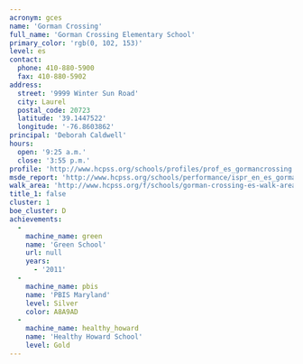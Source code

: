 ```yaml
---
acronym: gces
name: 'Gorman Crossing'
full_name: 'Gorman Crossing Elementary School'
primary_color: 'rgb(0, 102, 153)'
level: es
contact:
  phone: 410-880-5900
  fax: 410-880-5902
address:
  street: '9999 Winter Sun Road'
  city: Laurel
  postal_code: 20723
  latitude: '39.1447522'
  longitude: '-76.8603862'
principal: 'Deborah Caldwell'
hours:
  open: '9:25 a.m.'
  close: '3:55 p.m.'
profile: 'http://www.hcpss.org/schools/profiles/prof_es_gormancrossing.pdf'
msde_report: 'http://www.hcpss.org/schools/performance/ispr_en_es_gormancrossing.pdf'
walk_area: 'http://www.hcpss.org/f/schools/gorman-crossing-es-walk-area.pdf'
title_1: false
cluster: 1
boe_cluster: D
achievements:
  -
    machine_name: green
    name: 'Green School'
    url: null
    years:
      - '2011'
  -
    machine_name: pbis
    name: 'PBIS Maryland'
    level: Silver
    color: A8A9AD
  -
    machine_name: healthy_howard
    name: 'Healthy Howard School'
    level: Gold
---
```

